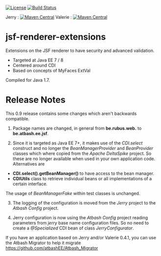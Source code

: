 [![License](https://img.shields.io/:license-Apache2-blue.svg)](http://www.apache.org/licenses/LICENSE-2.0)
[![Build Status](https://travis-ci.org/atbashEE/jsf-renderer-extensions.svg?branch=master)](https://travis-ci.org/atbashEE/jsf-renderer-extensions)

Jerry : [![Maven Central](https://maven-badges.herokuapp.com/maven-central/be.atbash.ee.jsf/jerry/badge.svg)](https://maven-badges.herokuapp.com/maven-central/be.atbash.ee.jsf/jerry)
Valerie : [![Maven Central](https://maven-badges.herokuapp.com/maven-central/be.atbash.ee.jsf/valerie/badge.svg)](https://maven-badges.herokuapp.com/maven-central/be.atbash.ee.jsf/valerie)


jsf-renderer-extensions
=======================

Extensions on the JSF renderer to have security and advanced validation.

* Targeted at Java EE 7 / 8
* Centered around CDI
* Based on concepts of MyFaces ExtVal

Compiled for Java 1.7.

Release Notes
====

This 0.9 release contains some changes which aren't backwards compatible.

1. Package names are changed, in general from **be.rubus.web.** to **be.atbash.ee.jsf**.

2. Since it is targeted as Java EE 7+, it makes use of the _CDI.select_ construct and no longer the _BeanManagerProvider_ and _BeanProvider_ classes which where copied from the _Apache DeltaSpike_ project.
So these are no longer available when used in your own application code. Alternatives are

- **CDI.select().getBeanManager()** to have access to the bean manager.
- **CDIUtils** class to retrieve individual beans or all implementations of a certain interface.

The usage of _BeanManagerFake_ within test classes is unchanged.

3. The logging of the configuration is moved from the _Jerry_ project to the _Atbash Config_ project. 

4. Jerry configuration is now using the _Atbash Config_ project reading parameters from _jerry_ base name configuration files. So no need to create a _@Specialized_ CDI bean of class _JerryConfigurator_.

If you have an application based on Jerry and/or Valerie 0.4.1, you can use the Atbash Migrator to help it migrate https://github.com/atbashEE/Atbash_Migrator